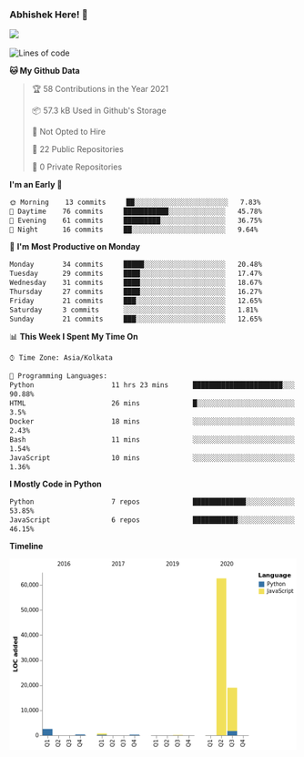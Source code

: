 ### Abhishek Here! 👋
![](https://komarev.com/ghpvc/?username=5parkp1ug&color=green)

<!--
**5parkp1ug/5parkp1ug** is a ✨ _special_ ✨ repository because its `README.md` (this file) appears on your GitHub profile.

Here are some ideas to get you started:

- 🔭 I’m currently working on ...
- 🌱 I’m currently learning ...
- 👯 I’m looking to collaborate on ...
- 🤔 I’m looking for help with ...
- 💬 Ask me about ...
- 📫 How to reach me: ...
- 😄 Pronouns: ...
- ⚡ Fun fact: ...
-->

<!--START_SECTION:waka-->
![Lines of code](https://img.shields.io/badge/From%20Hello%20World%20I%27ve%20Written-85687%20lines%20of%20code-blue)

**🐱 My Github Data** 

> 🏆 58 Contributions in the Year 2021
 > 
> 📦 57.3 kB Used in Github's Storage 
 > 
> 🚫 Not Opted to Hire
 > 
> 📜 22 Public Repositories 
 > 
> 🔑 0 Private Repositories  
 > 
**I'm an Early 🐤** 

```text
🌞 Morning    13 commits     ██░░░░░░░░░░░░░░░░░░░░░░░   7.83% 
🌆 Daytime    76 commits     ███████████░░░░░░░░░░░░░░   45.78% 
🌃 Evening    61 commits     █████████░░░░░░░░░░░░░░░░   36.75% 
🌙 Night      16 commits     ██░░░░░░░░░░░░░░░░░░░░░░░   9.64%

```
📅 **I'm Most Productive on Monday** 

```text
Monday       34 commits     █████░░░░░░░░░░░░░░░░░░░░   20.48% 
Tuesday      29 commits     ████░░░░░░░░░░░░░░░░░░░░░   17.47% 
Wednesday    31 commits     ████░░░░░░░░░░░░░░░░░░░░░   18.67% 
Thursday     27 commits     ████░░░░░░░░░░░░░░░░░░░░░   16.27% 
Friday       21 commits     ███░░░░░░░░░░░░░░░░░░░░░░   12.65% 
Saturday     3 commits      ░░░░░░░░░░░░░░░░░░░░░░░░░   1.81% 
Sunday       21 commits     ███░░░░░░░░░░░░░░░░░░░░░░   12.65%

```


📊 **This Week I Spent My Time On** 

```text
⌚︎ Time Zone: Asia/Kolkata

💬 Programming Languages: 
Python                   11 hrs 23 mins      ██████████████████████░░░   90.88% 
HTML                     26 mins             █░░░░░░░░░░░░░░░░░░░░░░░░   3.5% 
Docker                   18 mins             ░░░░░░░░░░░░░░░░░░░░░░░░░   2.43% 
Bash                     11 mins             ░░░░░░░░░░░░░░░░░░░░░░░░░   1.54% 
JavaScript               10 mins             ░░░░░░░░░░░░░░░░░░░░░░░░░   1.36%

```

**I Mostly Code in Python** 

```text
Python                   7 repos             █████████████░░░░░░░░░░░░   53.85% 
JavaScript               6 repos             ███████████░░░░░░░░░░░░░░   46.15%

```


**Timeline**

![Chart not found](https://raw.githubusercontent.com/5parkp1ug/5parkp1ug/master/charts/bar_graph.png) 


<!--END_SECTION:waka-->
